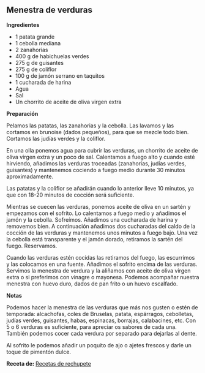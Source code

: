 ## Menestra de verduras

**Ingredientes**

- 1 patata grande
- 1 cebolla mediana
- 2 zanahorias
- 400 g de habichuelas verdes
- 275 g de guisantes
- 275 g de coliflor
- 100 g de jamón serrano en taquitos
- 1 cucharada de harina
- Agua
- Sal
- Un chorrito de aceite de oliva virgen extra

**Preparación**

Pelamos las patatas, las zanahorias y la cebolla. Las lavamos y las cortamos en brunoise (dados pequeños), para que se mezcle todo bien. Cortamos las judías verdes y la coliflor.

En una olla ponemos agua para cubrir las verduras, un chorrito de aceite de oliva virgen extra y un poco de sal. Calentamos a fuego alto y cuando esté hirviendo, añadimos las verduras troceadas (zanahorias, judías verdes, guisantes) y mantenemos cociendo a fuego medio durante 30 minutos aproximadamente.

Las patatas y la coliflor se añadirán cuando lo anterior lleve 10 minutos, ya que con 18-20 minutos de cocción será suficiente.

Mientras se cuecen las verduras, ponemos aceite de oliva en un sartén y empezamos con el sofrito. Lo calentamos a fuego medio y añadimos el jamón y la cebolla. Sofreímos. Añadimos una cucharada de harina y removemos bien. A continuación añadimos dos cucharadas del caldo de la cocción de las verduras y mantenemos unos minutos a fuego bajo. Una vez la cebolla está transparente y el jamón dorado, retiramos la sartén del fuego. Reservamos.

Cuando las verduras estén cocidas las retiramos del fuego, las escurrimos y las colocamos en una fuente. Añadimos el sofrito encima de las verduras. Servimos la menestra de verdura y la aliñamos con aceite de oliva virgen extra o si preferimos con vinagre o mayonesa. Podemos acompañar nuestra menestra con huevo duro, dados de pan frito o un huevo escalfado.

**Notas**

Podemos hacer la menestra de las verduras que más nos gusten o estén de temporada: alcachofas, coles de Bruselas, patata, espárragos, cebolletas, judías verdes, guisantes, habas, espinacas, borrajas, calabacines, etc. Con 5 o 6 verduras es suficiente, para apreciar os sabores de cada una. También podemos cocer cada verdura por separado para dejarlas al dente.

Al sofrito le podemos añadir un poquito de ajo o ajetes frescos y darle un toque de pimentón dulce.

**Receta de:** [Recetas de rechupete](http://recetasderechupete.hola.com/menestra-de-verdura-con-jamon/12501/)